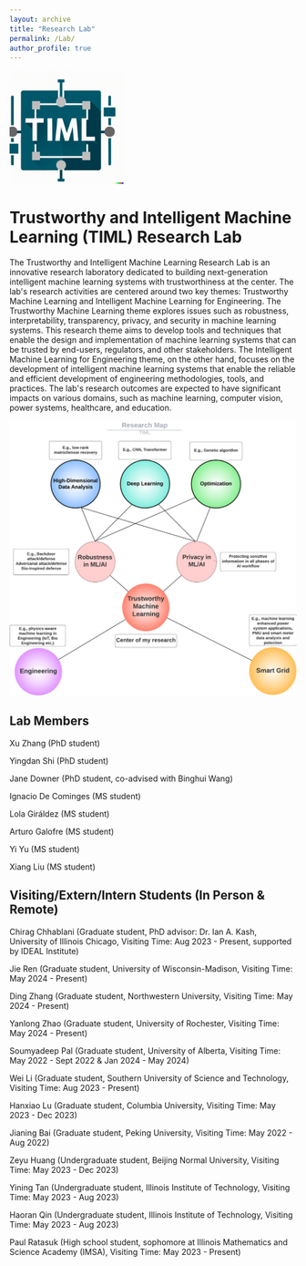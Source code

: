 ```yaml
---
layout: archive
title: "Research Lab"
permalink: /Lab/
author_profile: true
---
```


<div  align="left">
<img src='/images/TIML.png' width='200'>
</div>

# Trustworthy and Intelligent Machine Learning (TIML) Research Lab

The Trustworthy and Intelligent Machine Learning Research Lab is an innovative research laboratory dedicated to building next-generation intelligent machine learning systems with trustworthiness at the center. The lab's research activities are centered around two key themes: Trustworthy Machine Learning and Intelligent Machine Learning for Engineering. The Trustworthy Machine Learning theme explores issues such as robustness, interpretability, transparency, privacy, and security in machine learning systems. This research theme aims to develop tools and techniques that enable the design and implementation of machine learning systems that can be trusted by end-users, regulators, and other stakeholders. The Intelligent Machine Learning for Engineering theme, on the other hand, focuses on the development of intelligent machine learning systems that enable the reliable and efficient development of engineering methodologies, tools, and practices. The lab's research outcomes are expected to have significant impacts on various domains, such as machine learning, computer vision, power systems, healthcare, and education.
<div  align="center">
<img src='/images/TIML_Research.png' width='600'>
</div>


## Lab Members

Xu Zhang (PhD student)

Yingdan Shi (PhD student)

Jane Downer (PhD student, co-advised with Binghui Wang)

Ignacio De Cominges (MS student)

Lola Giráldez (MS student)

Arturo Galofre (MS student)

Yi Yu (MS student)

Xiang Liu (MS student)

## Visiting/Extern/Intern Students (In Person & Remote)

Chirag Chhablani (Graduate student, PhD advisor: Dr. Ian A. Kash, University of Illinois Chicago, Visiting Time: Aug 2023 - Present, supported by IDEAL Institute)

Jie Ren (Graduate student, University of Wisconsin-Madison, Visiting Time: May 2024 - Present)

Ding Zhang (Graduate student, Northwestern University, Visiting Time: May 2024 - Present)

Yanlong Zhao (Graduate student, University of Rochester, Visiting Time: May 2024 - Present)

Soumyadeep Pal (Graduate student, University of Alberta, Visiting Time: May 2022 - Sept 2022 & Jan 2024 - May 2024)

Wei Li (Graduate student, Southern University of Science and Technology, Visiting Time: Aug 2023 - Present)

Hanxiao Lu (Graduate student, Columbia University, Visiting Time: May 2023 - Dec 2023)

Jianing Bai (Graduate student, Peking University, Visiting Time: May 2022 - Aug 2022)

Zeyu Huang (Undergraduate student, Beijing Normal University, Visiting Time: May 2023 - Dec 2023)

Yining Tan (Undergraduate student, Illinois Institute of Technology, Visiting Time: May 2023 - Aug 2023)

Haoran Qin (Undergraduate student, Illinois Institute of Technology, Visiting Time: May 2023 - Aug 2023)

Paul Ratasuk (High school student, sophomore at Illinois Mathematics and Science Academy (IMSA),  Visiting Time: May 2023 - Present)




